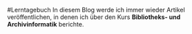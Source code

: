 
#Lerntagebuch
In diesem Blog werde ich immer wieder Artikel veröffentlichen, in denen ich über den Kurs **Bibliotheks- und Archivinformatik** berichte.
